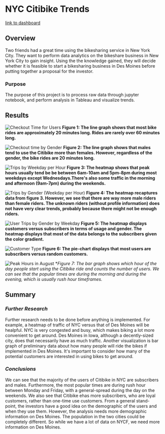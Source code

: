 # NYC Citibike Trends
[link to dashboard](https://public.tableau.com/app/profile/raima.ghosh/viz/Chal14_16580991943640/NYCCitibikeAnalytics?publish=yes)
## Overview
Two friends had a great time using the bikesharing service in New York City. They want to perform data analytics on the bikeshare business in New York City to gain insight. Using the the knowledge gained, they will decide whether it is feasible to start a bikesharing business in Des Moines before putting together a proposal for the investor. 
### Purpose
The purpose of this project is to process raw data through jupyter notebook, and perform analysis in Tableau and visualize trends. 

## Results
![Checkout Time for Users](https://user-images.githubusercontent.com/102441140/179429011-bfa067ca-466e-4a71-b822-0446dc3ae876.png)
**Figure 1: The line graph shows that most bike rides are approximately 20 minutes long. Rides are rarely over 60 minutes long.**

![Checkout time by Gender](https://user-images.githubusercontent.com/102441140/179429171-c3546b19-e787-4301-8084-a8482fda6963.png)
**Figure 2: The line graph shows that males tend to use the Citibike more than females. However, regardless of the gender, the bike rides are 20 minutes long.**

![Trips by Weekday per Hour](https://user-images.githubusercontent.com/102441140/179429055-83c5f011-c8af-4268-95f9-bca75c99277e.png)
**Figure 3: The heatmap shows that  peak hours usually tend be be between 6am-10am and 5pm-8pm during most weekdays except Wednesdays.There's also some traffic in the morning and afternoon (9am-7pm) during the weekends.**

![Trips by Gender (Weekday per Hour)](https://user-images.githubusercontent.com/102441140/179429060-10adad1f-49e2-40c4-9890-267e8cc7c9c2.png)
**Figure 4: The heatmap recaptures data from figure 3. However, we see that there are way more male riders than female riders. The unknown riders (without profile information) does not have very clear trends, probably because there might not be enough riders.**

![User Trips by Gender by Weekday](https://user-images.githubusercontent.com/102441140/179429067-c51cdfae-288e-44ef-aa1f-8ad83429ed5c.png)
**Figure 5: The heatmap displays customers versus subscribers in terms of usage and gender. The heatmap displays that most of the data belongs to the subscribers given the color gradient.**

![Customer Type](https://user-images.githubusercontent.com/102441140/179429076-b16a244e-048c-4e8e-aefc-2dac9ed671f3.png)
**Figure 6: The pie-chart displays that most users are subscribers versus random customers.**

![Peak Hours in August](https://user-images.githubusercontent.com/102441140/179429086-41be61f2-b073-49bd-bf31-621ad64234d3.png)
**Figure 7: The bar graph shows which hour of the day people start using the Citibike ride and counts the number of users. We can see that the popular times are during the morning and during the evening, which is usually rush hour timeframes.*
## Summary

### *Further Research*
Further research needs to be done before anything is implemented. For example, a heatmap of traffic of NYC versus that of Des Moines will be healpful. NYC is very congested and busy, which makes biking a lot more convenient to get around. Des Moines in Iowa, although a decently-sized city, does that necessarily have as much traffic. Another visualization is bar graph of preliminary data about how many people will ride the bikes if implemented in Des Moines. It's important to consider how many of the potential customers are interested in using bikes to get around. 


### *Conclusions*
We can see that the majority of the users of Citibike in NYC are subscribers and males. Furthermore, the most popular times are during rush hour between Monday and Friday, with a general-spread during the day on the weekends. We also see that Citibike ehas more subscribers, who are loyal customers, rather than one-time use customers. From a general stand-point, the investors have a good idea on the demographic of the users and when they use them. However, the analysis needs more demographic information on Des Moines. The population in the two cities could be completely different. So while we have a lot of data on NYCF, we need more information on Des Moines. 
